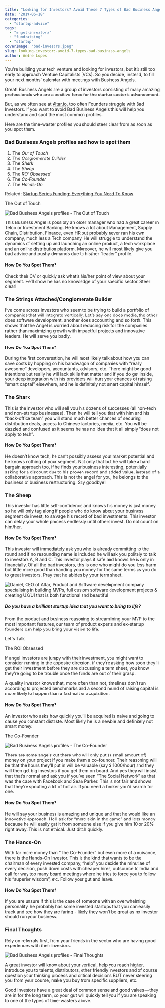 ```yaml
---
title: "Looking for Investors? Avoid These 7 Types of Bad Business Angels"
date: "2019-06-18"
categories: 
  - "startup-advice"
tags: 
  - "angel-investors"
  - "fundraising"
  - "startup"
coverImage: "bad-invesors.jpeg"
slug: looking-investors-avoid-7-types-bad-business-angels
author: Andre Lopes
---
```


You’re building your tech venture and looking for investors, but it’s still too early to approach Venture Capitalists (VCs). So you decide, instead, to fill your next months’ calendar with meetings with Business Angels.

Great! Business Angels are a group of investors consisting of many amazing professionals who are a positive force for the startup sector’s advancement.

But, as we often see at [Altar.io,](https://altar.io/) too often Founders struggle with Bad Investors. If you want to avoid Bad Business Angels this will help you understand and spot the most common profiles.

Here are the time-waster profiles you should steer clear from as soon as you spot them.

### Bad Business Angels profiles and how to spot them

1. The _Out_ _of Touch_
2. The _Conglomerate Builder_
3. The _Shark_
4. The _Sheep_
5. The _ROI Obsessed_
6. The _Co-Founder_
7. The _Hands-On_



Related: [Startup Series Funding: Everything You Need To Know](https://altar.io/startup-series-funding-everything-you-need-to-know/)

The Out of Touch



![Bad Business Angels profiles - The Out of Touch](images/1COOD-YbxMXiml5P66HBpnw.jpeg)

This Business Angel is possibly an older manager who had a great career in Telco or Investment Banking. He knows a lot about Management, Supply Chain, Distribution, Finance, even HR but probably never ran his own company, much less a Tech company. He will struggle to understand the dynamics of setting up and launching an online product, a tech workplace and an online distribution platform. Moreover, he will most likely give you bad advice and pushy demands due to his/her “leader” profile.

#### How Do You Spot Them?

Check their CV or quickly ask what’s his/her point of view about your segment. He’ll show he has no knowledge of your specific sector. Steer clear!

### The Strings Attached/Conglomerate Builder

I’ve come across investors who seem to be trying to build a portfolio of companies that will integrate vertically. Let’s say one does media, the other does software development, another does accounting and so forth. This shows that the Angel is worried about reducing risk for the companies rather than maximizing growth with impactful projects and innovative leaders. He will serve you badly.

#### How Do You Spot Them?

During the first conversation, he will most likely talk about how you can save costs by hopping on his bandwagon of companies with “really awesome” developers, accountants, advisors, etc. There might be good intentions but really he will lack skills that matter and if you do get inside, your deep integration with his providers will hurt your chances of raising “smart capital” elsewhere, and he is definitely not smart capital himself.

### The Shark

This is the investor who will sell you his dozens of successes (all non-tech and non-startup businesses). Then he will tell you that with him and his “back-office team” you will stand much better chances of securing distribution deals, access to Chinese factories, media, etc. You will be dazzled and confused as it seems he has no idea that it all simply “does not apply to tech”.

#### How Do You Spot Them?

He doesn’t know tech, he can’t possibly assess your market potential and he knows nothing of your segment. Not only that but he will take a hard bargain approach too, if he finds your business interesting, potentially asking for a discount due to his proven record and added value, instead of a collaborative approach. This is not the angel for you, he belongs to the business of business restructuring. Say goodbye!

### The Sheep

This investor has little self-confidence and knows his money is just money so he will only tag along if people who do know about your business segment do invest, to salvage his record of bad investments. This investor can delay your whole process endlessly until others invest. Do not count on him/her.

#### How Do You Spot Them?

This investor will immediately ask you who is already committing to the round and if no resounding name is included he will ask you politely to talk to investors A, B and C. This investor plays it safe and knows he is only in financially. Of all the bad investors, this is one who might do you less harm but little more good than handing you money for the same terms as you do to great investors. Pray that he abides by your term sheet.



![Daniel, CEO of Altar, Product and Software development company specialising in building MVPs, full custom software development projects & creating UX/UI that is both functional and beautiful](images/cta-colors-daniel-arms-crossed.png)



##### Do you have a brilliant startup idea that you want to bring to life?



From the product and business reasoning to streamlining your MVP to the most important features, our team of product experts and ex-startup founders can help you bring your vision to life.

Let's Talk

The ROI Obsessed

If angel investors are jumpy with their investment, you might want to consider running in the opposite direction. If they’re asking how soon they’ll get their investment before they are discussing a term sheet, you know they’re going to be trouble once the funds are out of their grasp.

A quality investor knows that, more often than not, timelines don’t run according to projected benchmarks and a second round of raising capital is more likely to happen than a fast exit or acquisition.

#### How Do You Spot Them?

An investor who asks how quickly you’ll be acquired is naive and going to cause you constant distaste. Most likely he is a newbie and definitely not smart money.

The Co-Founder

![Bad Business Angels profiles - The Co-Founder](images/170705879265bfa66809b30-1024x683.jpeg)

There are some angels out there who will only put (a small amount of) money on your project if you make them a co-founder. Their reasoning will be that the hours they’ll put in will be valuable (say $ 1000/hour) and they will then get big investors if you get them on board. And yes they will insist that that’s normal and ask you if you’ve seen “The Social Network” as that was the case with Facebook and Sean Parker. This is not fair and shows that they’re spouting a lot of hot air. If you need a broker you’d search for one.

#### How Do You Spot Them?

He will say your business is amazing and unique and that he would like an innovative approach. He’ll ask for “more skin in the game” and less money because he will easily get it from someone else if you give him 10 or 20% right away. This is not ethical. Just ditch quickly.

### The Hands-On

With far more money than “The Co-Founder” but even more of a nuisance, there is the Hands-On Investor. This is the kind that wants to be the chairman of every invested company, “help” you decide the minutiae of every decision, push down costs with cheaper hires, outsource to India and call for way too many board meetings where he tries to force you to follow his “superior wisdom”, etc. Follow your gut and leave.

#### How Do You Spot Them?

If you are unsure if this is the case of someone with an overwhelming personality, he probably has some invested startups that you can easily track and see how they are faring - likely they won’t be great as no investor should run your business.







### Final Thoughts

Rely on referrals first, from your friends in the sector who are having good experiences with their investors.

![Bad Business Angels profiles - Final Thoughts](images/1-iwOjZFxFDvzBpdtPIwt0w.jpeg)

A great investor will know about your vertical, help you reach higher, introduce you to talents, distributors, other friendly investors and of course question your thinking process and critical decisions BUT never steering you from your course, make you buy from specific suppliers, etc.

Good investors have a great deal of common sense and good values — they are in for the long term, so your gut will quickly tell you if you are speaking to one of the types of time-wasters above.
